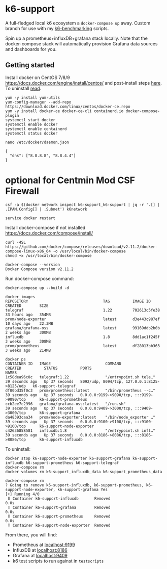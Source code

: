 # k6-support

A full-fledged local k6 ecosystem a `docker-compose up` away. Custom branch for use with my [k6-benchmarking](https://github.com/centminmod/k6-benchmarking) scripts.

Spin up a prometheus+influxDB+grafana stack locally. Note that the docker-compose stack will automatically provision Grafana data sources and dashboards for you.

## Getting started

Install docker on CentOS 7/8/9 https://docs.docker.com/engine/install/centos/ and post-install steps [here](https://docs.docker.com/engine/install/linux-postinstall/). To uninstall [read](https://docs.docker.com/engine/install/centos/#uninstall-docker-engine).

```
yum -y install yum-utils
yum-config-manager --add-repo https://download.docker.com/linux/centos/docker-ce.repo
yum -y install docker-ce docker-ce-cli containerd.io docker-compose-plugin
systemctl start docker
systemctl enable docker
systemctl enable containerd
systemctl status docker
```
```
nano /etc/docker/daemon.json
```
```
{
  "dns": ["8.8.8.8", "8.8.4.4"]
}
```
# optional for Centmin Mod CSF Firewall

```
csf -a $(docker network inspect k6-support_k6-support | jq -r '.[] | .IPAM.Config[] | .Subnet') k6network
```

```
service docker restart
```

Install docker-compose if not installed https://docs.docker.com/compose/install/

```
curl -4SL https://github.com/docker/compose/releases/download/v2.11.2/docker-compose-linux-x86_64 -o /usr/local/bin/docker-compose
chmod +x /usr/local/bin/docker-compose
```
```
docker-compose --version
Docker Compose version v2.11.2
```

Run docker-compose command:

```
docker-compose up --build -d
```

```
docker images
REPOSITORY                                 TAG          IMAGE ID       CREATED        SIZE
telegraf                                   1.22         702613c5fe38   33 hours ago   354MB
prom/node-exporter                         latest       d3e443c987ef   10 days ago    22.3MB
grafana/grafana-oss                        latest       99169ddb2b0b   2 weeks ago    300MB
influxdb                                   1.8          8dd1ac1f245f   3 weeks ago    308MB
prom/prometheus                            latest       df28013bb363   3 weeks ago    214MB
```

```
docker ps
CONTAINER ID   IMAGE                        COMMAND                  CREATED          STATUS          PORTS                                          NAMES
1c58dea96c0c   telegraf:1.22                "/entrypoint.sh tele…"   39 seconds ago   Up 37 seconds   8092/udp, 8094/tcp, 127.0.0.1:8125->8125/udp   k6-support-telegraf
df00bd35f0c3   prom/prometheus:latest       "/bin/prometheus --c…"   39 seconds ago   Up 37 seconds   0.0.0.0:9199->9090/tcp, :::9199->9090/tcp      k6-support-prometheus
ccb2ee7c2996   grafana/grafana-oss:latest   "/run.sh"                39 seconds ago   Up 37 seconds   0.0.0.0:9409->3000/tcp, :::9409->3000/tcp      k6-support-grafana
da48393caa34   prom/node-exporter:latest    "/bin/node_exporter …"   39 seconds ago   Up 37 seconds   0.0.0.0:9100->9100/tcp, :::9100->9100/tcp      k6-support-node-exporter
c42636858581   influxdb:1.8                 "/entrypoint.sh infl…"   39 seconds ago   Up 37 seconds   0.0.0.0:8186->8086/tcp, :::8186->8086/tcp      k6-support-influxdb
```

To uninstall:

```
docker stop k6-support-node-exporter k6-support-grafana k6-support-influxdb k6-support-prometheus k6-support-telegraf
docker-compose rm
docker volumes rm k6-support_influxdb_data k6-support_prometheus_data
```
```
docker-compose rm
? Going to remove k6-support-influxdb, k6-support-prometheus, k6-support-node-exporter, k6-support-grafana Yes
[+] Running 4/0
 ⠿ Container k6-support-influxdb       Removed                                                                                                                                                          0.0s
 ⠿ Container k6-support-grafana        Removed                                                                                                                                                          0.0s
 ⠿ Container k6-support-prometheus     Removed                                                                                                                                                          0.0s
 ⠿ Container k6-support-node-exporter  Removed        
```

From there, you will find:

- Prometheus at [localhost:9199](http://localhost:9199)
- InfluxDB at [localhost:8186](http://localhost:8186)
- Grafana at [localhost:9409](http://localhost:9409)
- k6 test scripts to run against in `testscripts`
